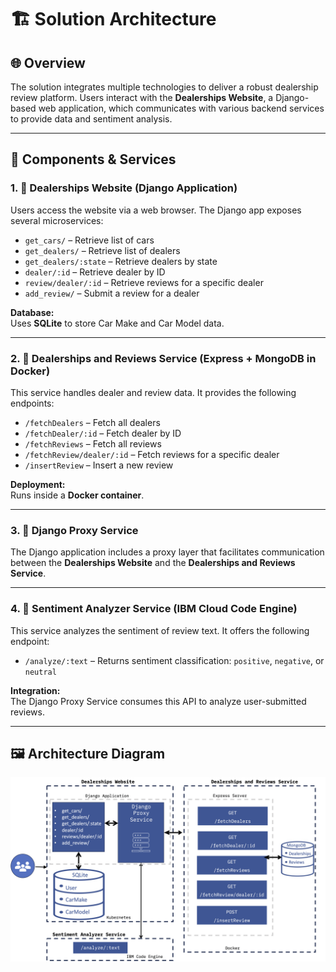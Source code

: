 # 🏗️ Solution Architecture

## 🌐 Overview

The solution integrates multiple technologies to deliver a robust dealership review platform. Users interact with the **Dealerships Website**, a Django-based web application, which communicates with various backend services to provide data and sentiment analysis.

---

## 🧩 Components & Services

### 1. 🚗 Dealerships Website (Django Application)

Users access the website via a web browser. The Django app exposes several microservices:

- `get_cars/` – Retrieve list of cars  
- `get_dealers/` – Retrieve list of dealers  
- `get_dealers/:state` – Retrieve dealers by state  
- `dealer/:id` – Retrieve dealer by ID  
- `review/dealer/:id` – Retrieve reviews for a specific dealer  
- `add_review/` – Submit a review for a dealer  

**Database:**  
Uses **SQLite** to store Car Make and Car Model data.

---

### 2. 🧾 Dealerships and Reviews Service (Express + MongoDB in Docker)

This service handles dealer and review data. It provides the following endpoints:

- `/fetchDealers` – Fetch all dealers  
- `/fetchDealer/:id` – Fetch dealer by ID  
- `/fetchReviews` – Fetch all reviews  
- `/fetchReview/dealer/:id` – Fetch reviews for a specific dealer  
- `/insertReview` – Insert a new review  

**Deployment:**  
Runs inside a **Docker container**.

---

### 3. 🔁 Django Proxy Service

The Django application includes a proxy layer that facilitates communication between the **Dealerships Website** and the **Dealerships and Reviews Service**.

---

### 4. 🧠 Sentiment Analyzer Service (IBM Cloud Code Engine)

This service analyzes the sentiment of review text. It offers the following endpoint:

- `/analyze/:text` – Returns sentiment classification: `positive`, `negative`, or `neutral`

**Integration:**  
The Django Proxy Service consumes this API to analyze user-submitted reviews.

---

## 🖼️ Architecture Diagram

![Solution Architecture](v2.capstone-dealership-architecture-1.png)
